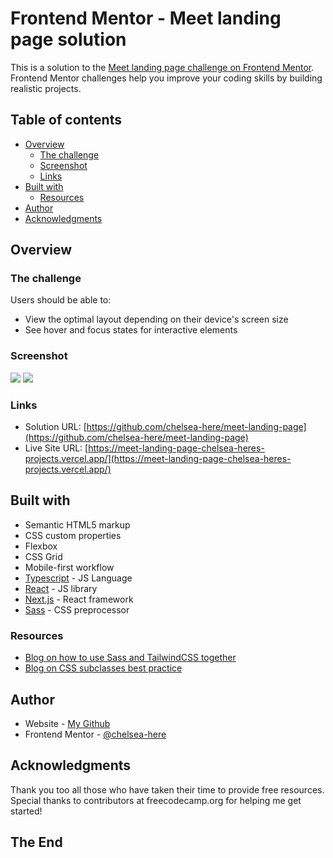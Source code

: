 # Frontend Mentor - Meet landing page solution

This is a solution to the [Meet landing page challenge on Frontend Mentor](https://www.frontendmentor.io/challenges/meet-landing-page-rbTDS6OUR). Frontend Mentor challenges help you improve your coding skills by building realistic projects.

## Table of contents

- [Overview](#overview)
  - [The challenge](#the-challenge)
  - [Screenshot](#screenshot)
  - [Links](#links)
- [Built with](#built-with)
  - [Resources](#resources)
- [Author](#author)
- [Acknowledgments](#acknowledgments)

## Overview

### The challenge

Users should be able to:

- View the optimal layout depending on their device's screen size
- See hover and focus states for interactive elements

### Screenshot

![](./public/screenshot%20desktop.png)
![](./public/screenshot%20mobile.png)

### Links

- Solution URL: [https://github.com/chelsea-here/meet-landing-page](https://github.com/chelsea-here/meet-landing-page)
- Live Site URL: [https://meet-landing-page-chelsea-heres-projects.vercel.app/](https://meet-landing-page-chelsea-heres-projects.vercel.app/)

## Built with

- Semantic HTML5 markup
- CSS custom properties
- Flexbox
- CSS Grid
- Mobile-first workflow
- [Typescript](https://www.typescriptlang.org/) - JS Language
- [React](https://reactjs.org/) - JS library
- [Next.js](https://nextjs.org/) - React framework
- [Sass](https://sass-lang.com/) - CSS preprocessor

### Resources

- [Blog on how to use Sass and TailwindCSS together](https://www.rootstrap.com/blog/how-to-use-module-scss-with-tailwind-in-next-js#:~:text=js%2C%20Tailwind%20CSS%2C%20and%20SCSS,variables%2C%20and%20functions%20for%20CSS.)
- [Blog on CSS subclasses best practice](https://blog.logrocket.com/how-to-use-css-variables-like-a-pro/)

## Author

- Website - [My Github](https://github.com/chelsea-here)
- Frontend Mentor - [@chelsea-here](https://www.frontendmentor.io/profile/chelsea-here)

## Acknowledgments

Thank you too all those who have taken their time to provide free resources. Special thanks to contributors at freecodecamp.org for helping me get started!

## The End

```

```
